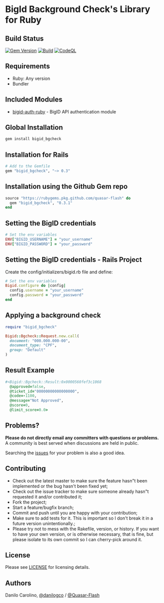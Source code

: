 # BigId Background Check's Library for Ruby

## Build Status

[![Gem Version](https://badge.fury.io/rb/bigid_bgcheck.svg)](https://badge.fury.io/rb/bigid_bgcheck)
[![Build](https://github.com/Quasar-Flash/bigid_bgcheck/actions/workflows/tests.yml/badge.svg)](https://github.com/Quasar-Flash/bigid_bgcheck/actions/workflows/tests.yml)
[![CodeQL](https://github.com/Quasar-Flash/bigid_bgcheck/actions/workflows/codeql.yml/badge.svg)](https://github.com/Quasar-Flash/bigid_bgcheck/actions/workflows/codeql.yml)

## Requirements

- Ruby: Any version
- Bundler

## Included Modules

- [bigid-auth-ruby](https://github.com/Quasar-Flash/bigid-auth-ruby) - BigID API authentication module

## Global Installation

```sh
gem install bigid_bgcheck
```

## Installation for Rails

```ruby
# Add to the Gemfile
gem "bigid_bgcheck", "~> 0.3"
```

## Installation using the Github Gem repo

```ruby
source "https://rubygems.pkg.github.com/quasar-flash" do
  gem "bigid_bgcheck", "0.3.1"
end
```

## Setting the BigID credentials

```ruby
# Set the env variables
ENV["BIGID_USERNAME"] = "your_username"
ENV["BIGID_PASSWORD"] = "your_password"
```

## Setting the BigID credentials - Rails Project

Create the config/initializers/bigid.rb file and define:

```ruby
# Set the env variables
Bigid.configure do |config|
  config.username = "your_username"
  config.password = "your_password"
end
```

## Applying a background check

```ruby
require "bigid_bgcheck"

Bigid::Bgcheck::Request.new.call(
  document: "000.000.000-00",
  document_type: "CPF",
  group: "Default"
)
```

## Result Example

```ruby
#<Bigid::Bgcheck::Result:0x0000560fef3c1068
  @approved=false,
  @ticket_id="00000000000000000",
  @code=-1100,
  @message="Not Approved",
  @score=0,
  @limit_score=0.0>
```

## Problems?

**Please do not directly email any committers with questions or problems.** A community is best served when discussions are held in public.

Searching the [issues](https://github.com/Quasar-Flash/bigid_bgcheck/issues) for your problem is also a good idea.

## Contributing

- Check out the latest master to make sure the feature hasn"t been implemented or the bug hasn't been fixed yet;
- Check out the issue tracker to make sure someone already hasn"t requested it and/or contributed it;
- Fork the project;
- Start a feature/bugfix branch;
- Commit and push until you are happy with your contribution;
- Make sure to add tests for it. This is important so I don't break it in a future version unintentionally.;
- Please try not to mess with the Rakefile, version, or history. If you want to have your own version, or is otherwise necessary, that is fine, but please isolate to its own commit so I can cherry-pick around it.

## License

Please see [LICENSE](https://github.com/Quasar-Flash/bigid_bgcheck/blob/master/LICENSE.txt) for licensing details.

## Authors

Danilo Carolino, [@danilogco](https://github.com/danilogco) / [@Quasar-Flash](https://github.com/Quasar-Flash)

